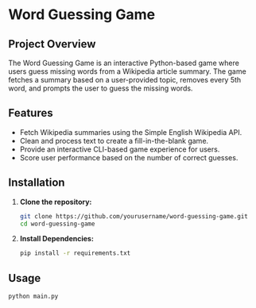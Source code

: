 # Word Guessing Game

## Project Overview

The Word Guessing Game is an interactive Python-based game where users guess missing words from a Wikipedia article summary. The game fetches a summary based on a user-provided topic, removes every 5th word, and prompts the user to guess the missing words.

## Features

- Fetch Wikipedia summaries using the Simple English Wikipedia API.
- Clean and process text to create a fill-in-the-blank game.
- Provide an interactive CLI-based game experience for users.
- Score user performance based on the number of correct guesses.

## Installation

1. **Clone the repository:**

   ```bash
   git clone https://github.com/yourusername/word-guessing-game.git
   cd word-guessing-game

2. **Install Dependencies:**

   ```bash
   pip install -r requirements.txt

## Usage

   ```bash
   python main.py
